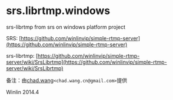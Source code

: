 srs.librtmp.windows
===================

srs-librtmp from srs on windows platform project

SRS: [https://github.com/winlinvip/simple-rtmp-server](https://github.com/winlinvip/simple-rtmp-server)

srs-librtmp: [https://github.com/winlinvip/simple-rtmp-server/wiki/SrsLibrtmp](https://github.com/winlinvip/simple-rtmp-server/wiki/SrsLibrtmp)

备注：由[chad.wang](https://github.com/chadwangcn)`<chad.wang.cn@gmail.com>`提供

Winlin 2014.4
